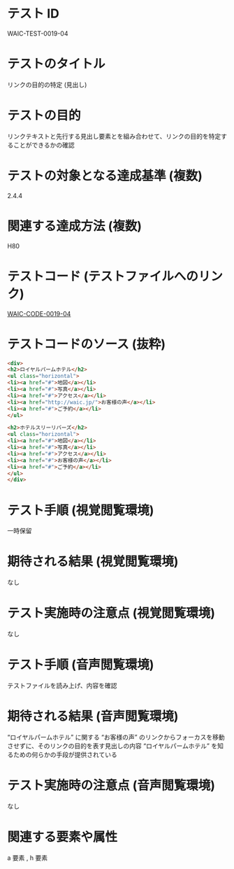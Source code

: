 

# テスト ID
WAIC-TEST-0019-04

# テストのタイトル
リンクの目的の特定 (見出し)

# テストの目的
リンクテキストと先行する見出し要素とを組み合わせて、リンクの目的を特定することができるかの確認

# テストの対象となる達成基準 (複数)
2.4.4

# 関連する達成方法 (複数)
H80

# テストコード (テストファイルへのリンク)
[WAIC-CODE-0019-04](https://waic.github.io/as_test/WAIC-CODE/WAIC-CODE-0019-04.html)

# テストコードのソース (抜粋)
```html
<div>
<h2>ロイヤルパームホテル</h2>
<ul class="horizontal">
<li><a href="#">地図</a></li>
<li><a href="#">写真</a></li>
<li><a href="#">アクセス</a></li>
<li><a href="http://waic.jp/">お客様の声</a></li>
<li><a href="#">ご予約</a></li>
</ul>

<h2>ホテルスリーリバーズ</h2>
<ul class="horizontal">
<li><a href="#">地図</a></li>
<li><a href="#">写真</a></li>
<li><a href="#">アクセス</a></li>
<li><a href="#">お客様の声</a></li>
<li><a href="#">ご予約</a></li>
</ul>
</div>

```
# テスト手順 (視覚閲覧環境)
一時保留

# 期待される結果 (視覚閲覧環境)
なし

# テスト実施時の注意点 (視覚閲覧環境)
なし

# テスト手順 (音声閲覧環境)
テストファイルを読み上げ、内容を確認

# 期待される結果 (音声閲覧環境)
“ロイヤルパームホテル” に関する “お客様の声” のリンクからフォーカスを移動させずに、そのリンクの目的を表す見出しの内容 “ロイヤルパームホテル” を知るための何らかの手段が提供されている

# テスト実施時の注意点 (音声閲覧環境)
なし

# 関連する要素や属性
a 要素 , h 要素


